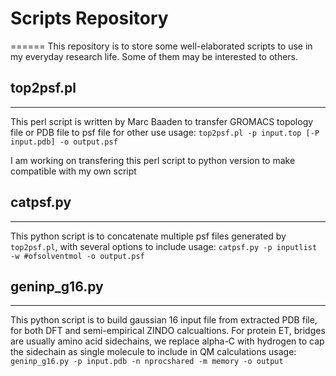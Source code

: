 # Scripts Repository
======
This repository is to store some well-elaborated scripts to use in my everyday research life. Some of them may be
interested to others.

## top2psf.pl
------
This perl script is written by Marc Baaden to transfer GROMACS topology file or PDB file to psf file for other use
usage: `top2psf.pl -p input.top [-P input.pdb] -o output.psf`

I am working on transfering this perl script to python version to make compatible with my own script
## catpsf.py
------
This python script is to concatenate multiple psf files generated by `top2psf.pl`, with several options to include
usage: `catpsf.py -p inputlist -w #ofsolventmol -o output.psf`

## geninp_g16.py
------
This python script is to build gaussian 16 input file from extracted PDB file, for both DFT and semi-empirical ZINDO
calcualtions. 
For protein ET, bridges are usually amino acid sidechains, we replace alpha-C with hydrogen to cap the sidechain as
single molecule to include in QM calculations
usage: `geninp_g16.py -p input.pdb -n nprocshared -m memory -o output` 
